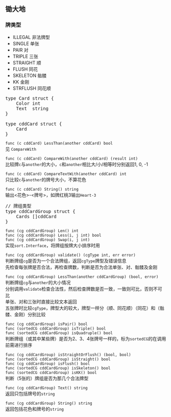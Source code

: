 ## 锄大地
### 牌类型
* ILLEGAL	非法牌型
* SINGLE	单张
* PAIR		对
* TRIPLE	三张
* STRAIGHT	顺
* FLUSH		同花
* SKELETON	骷髅
* KK		金刚
* STRFLUSH	同花顺

<pre>
type Card struct {
	Color int
	Text  string
}

type cddCard struct {
	Card
}
</pre>

`func (c cddCard) LessThan(another cddCard) bool`  
见 `CompareWith`

`func (c cddCard) CompareWith(another cddCard) (result int)`  
比较牌`c`与`another`的大小，`c`和`another`相比大/小/相等时分别返回1, 0, -1

`func (c cddCard) CompareTextWith(another cddCard) int`  
只比较`c`与`another`的牌号大小，不算花色

`func (c cddCard) String() string`  
输出<花色>-<牌号>，如牌红桃3输出`Heart-3`

<pre>
// 牌组类型
type cddCardGroup struct {
	Cards []cddCard
}
</pre>

`func (cg cddCardGroup) Len() int`  
`func (cg cddCardGroup) Less(i, j int) bool`  
`func (cg cddCardGroup) Swap(i, j int)`  
实现`sort.Interface`，将牌组按牌大小排序时用

`func (cg cddCardGroup) validate() (cgType int, err error)`  
判断牌组`cg`是否为一个合法牌组，返回`cgType`牌型及错误信息  
先检查每张牌是否合法，再检查牌数，判断是否为合法单张、对、骷髅及金刚

`func (cg cddCardGroup) LessThan(another cddCardGroup) (bool, error)`  
判断牌组`cg`与`another`的大小情况  
分别调用`validate`检查合法性，然后检查牌数是否一致，一致则可比，否则不可比  
单张、对和三张时直接比较文本返回  
五张牌时比较`cgType`，牌型大的较大，牌型一样分（顺、同花顺）（同花）和（骷髅、金刚）分别比较

`func (cg cddCardGroup) isPair() bool`  
`func (sortedCG cddCardGroup) isTriple() bool`  
`func (sortedCG cddCardGroup) isQuadruple() bool`  
判断牌组（或其中某些牌）是否为2、3、4张牌号一样的，标为`sortedCG`的在调用前需进行排序

`func (cg cddCardGroup) isStraightOrFlush() (bool, bool)`  
`func (sortedCG cddCardGroup) isStraight() bool`  
`func (cg cddCardGroup) isFlush() bool`  
`func (sortedCG cddCardGroup) isSkeleton() bool`  
`func (sortedCG cddCardGroup) isKK() bool`  
判断（5张的）牌组是否为那几个合法牌型

`func (cg cddCardGroup) Text() string`  
返回只包括牌号的`string`

`func (cg cddCardGroup) String() string`  
返回包括花色和牌号的`string`
